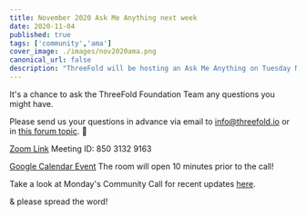 ```yaml
---
title: November 2020 Ask Me Anything next week
date: 2020-11-04
published: true
tags: ['community','ama']
cover_image: ./images/nov2020ama.png
canonical_url: false
description: "ThreeFold will be hosting an Ask Me Anything on Tuesday November 10 at 5pm CET!"
---
```


It's a chance to ask the ThreeFold Foundation Team any questions you might have.

Please send us your questions in advance via email to info@threefold.io or in [this forum topic](https://forum.threefold.io/t/submit-your-questions-for-next-tuesdays-ama/631). 🙏

[Zoom Link](https://us02web.zoom.us/j/85031329163)
Meeting ID: 850 3132 9163

[Google Calendar Event](https://calendar.google.com/event?action=TEMPLATE&tmeid=NHBwa2Y3OGsxNGVzdXUzMTlzcmRqaGRucGcgdGFnZ2FydHNAaW5jdWJhaWQuY29t&tmsrc=taggarts%40incubaid.com)
The room will open 10 minutes prior to the call!

Take a look at Monday's Community Call for recent updates [here](https://www.youtube.com/watch?v=KpU7wb2jmyg).

& please spread the word!
